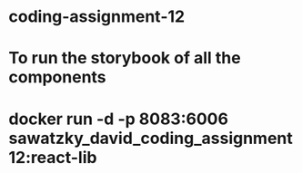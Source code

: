 # coding-assignment-12

# To run the storybook of all the components

#  docker run -d -p 8083:6006 sawatzky_david_coding_assignment12:react-lib
